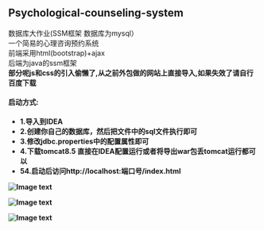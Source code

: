 ## Psychological-counseling-system
数据库大作业(SSM框架 数据库为mysql）<br>
一个简易的心理咨询预约系统<br>
前端采用html(bootstrap)+ajax<br>
后端为java的ssm框架<br>
<b>部分呢js和css的引入偷懒了,从之前外包做的网站上直接导入,如果失效了请自行百度下载

#### 启动方式:
- 1.导入到IDEA
- 2.创建你自己的数据库，然后把文件中的sql文件执行即可
- 3.修改jdbc.properties中的配置属性即可
- 4.下载tomcat8.5 直接在IDEA配置运行或者将导出war包丢tomcat运行都可以
- 54.启动后访问http://localhost:端口号/index.html

![Image text](https://github.com/jsphLim/Psychological-counseling-system/blob/master/docs/1.png?raw=true)

![Image text](https://github.com/jsphLim/Psychological-counseling-system/blob/master/docs/2.png?raw=true)

![Image text](https://github.com/jsphLim/Psychological-counseling-system/blob/master/docs/3.png?raw=true)


